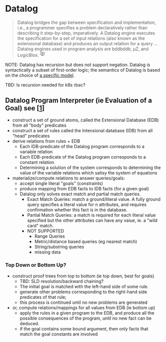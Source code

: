 # Datalog

> Datalog bridges the gap between specification and implementation, i.e., a programmer specifies a problem 
  declaratively rather than describing it step-by-step, imperatively. A Datalog engine executes
  the specification for a set of input relations (also known as the extensional database) and produces an output 
  relation for a query ... Datalog engines used in program analysis are bddbddb, µZ, and LogicBlox. <sup>[[0]]</sup>

NOTE: Datalog has recursion but does not support negation.  Datalog is syntactically a subset of first-order logic;
the semantics of Datalog is based on the choice of [a specific model](/docs/definite-logic.md).

TBD: Is recursion needed for k8s rbac?

## Datalog Program Interpreter (ie Evaluation of a Goal) see [[1]]
* construct a set of ground atoms, called the Extensional Database (EDB) from all "body" predicates
* construct a set of rules called the Intensional database (IDB) from all "head" predicates
* derive relations from rules + EDB
  * Each IDB-predicate of the Datalog program corresponds to a variable relation
  * Each EDB-predicate of the Datalog program corresponds to a constant relation
  * Determining a solution of the system corresponds to determining the value of the variable relations 
    which satisy the system of equations
* materialize/compute relations to answer queries/goals:
  * accept single literal "goals" (constraints)
  * produce mapping from EDB facts to IDB facts (for a given goal)
  * Datalog only solves exact match and partial match queries.
    * Exact Match Queries: match a ground/literal value. 
      A fully ground query specifies a literal value for n attributes, 
      and requires confirmation whether this fact is in the database. 
    * Partial Match Queries: a match is required for each literal value specified 
       but the other attributes can have any vaiue, ie. a "wild card" match. 
    * NOT SUPPORTED
      * Range Queries
      * Metric/distance based queries (eg nearest match)
      * String/substring queries
      * missing data

### Top Down or Bottom Up?
* construct proof trees from top to bottom (ie top down, best for goals)
  * TBD: SLD resolution/backward chaining?
  * The initial goal is matched with the left-hand side of some rule.
  * generate other problems corresponding to the right-hand side predicates of that rule; 
  * this process is continued until no new problems are generated
* or, compute relations/mappings for all values from EDB (ie bottom up)
  * apply the rules in a given program to the EDB, and produce all the possible 
    consequences of the program, until no new fact can be deduced.
  *  if the goal contains some bound argument, then only facts that match the goal 
     constants are involved
  

[0]: https://souffle-lang.github.io/pdf/cc.pdf
[1]: http://citeseerx.ist.psu.edu/viewdoc/download?doi=10.1.1.428.967&rep=rep1&type=pdf

